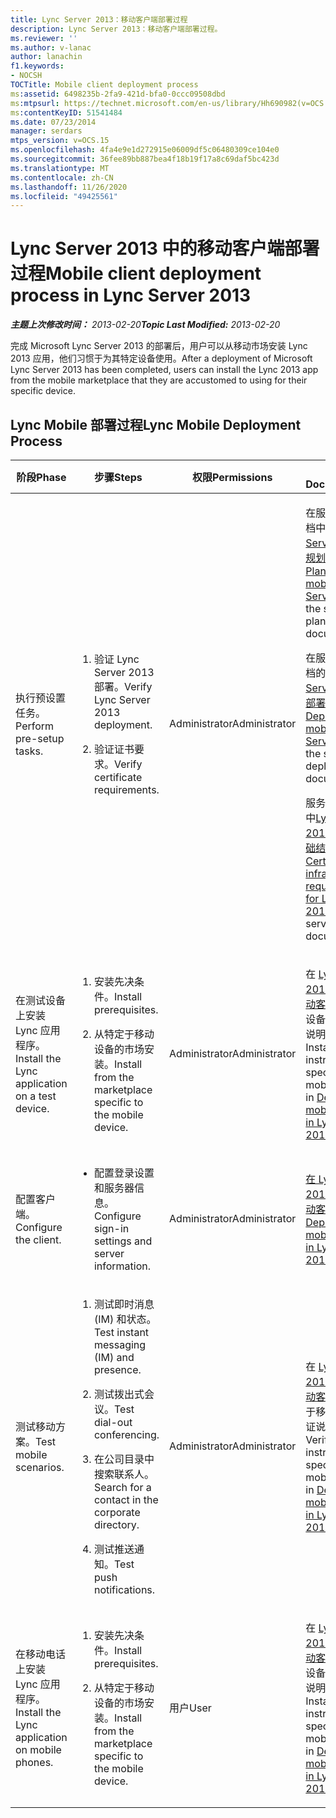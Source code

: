 ```yaml
---
title: Lync Server 2013：移动客户端部署过程
description: Lync Server 2013：移动客户端部署过程。
ms.reviewer: ''
ms.author: v-lanac
author: lanachin
f1.keywords:
- NOCSH
TOCTitle: Mobile client deployment process
ms:assetid: 6498235b-2fa9-421d-bfa0-0ccc09508dbd
ms:mtpsurl: https://technet.microsoft.com/en-us/library/Hh690982(v=OCS.15)
ms:contentKeyID: 51541484
ms.date: 07/23/2014
manager: serdars
mtps_version: v=OCS.15
ms.openlocfilehash: 4fa4e9e1d272915e06009df5c06480309ce104e0
ms.sourcegitcommit: 36fee89bb887bea4f18b19f17a8c69daf5bc423d
ms.translationtype: MT
ms.contentlocale: zh-CN
ms.lasthandoff: 11/26/2020
ms.locfileid: "49425561"
---
```

# <a name="mobile-client-deployment-process-in-lync-server-2013"></a><span data-ttu-id="ff36f-103">Lync Server 2013 中的移动客户端部署过程</span><span class="sxs-lookup"><span data-stu-id="ff36f-103">Mobile client deployment process in Lync Server 2013</span></span>

<div data-xmlns="http://www.w3.org/1999/xhtml">

<div class="topic" data-xmlns="http://www.w3.org/1999/xhtml" data-msxsl="urn:schemas-microsoft-com:xslt" data-cs="https://msdn.microsoft.com/">

<div data-asp="https://msdn2.microsoft.com/asp">



</div>

<div id="mainSection">

<div id="mainBody"><span data-ttu-id="ff36f-104">

<span> </span></span><span class="sxs-lookup"><span data-stu-id="ff36f-104">

<span> </span></span></span>

<span data-ttu-id="ff36f-105">_**主题上次修改时间：** 2013-02-20_</span><span class="sxs-lookup"><span data-stu-id="ff36f-105">_**Topic Last Modified:** 2013-02-20_</span></span>

<span data-ttu-id="ff36f-106">完成 Microsoft Lync Server 2013 的部署后，用户可以从移动市场安装 Lync 2013 应用，他们习惯于为其特定设备使用。</span><span class="sxs-lookup"><span data-stu-id="ff36f-106">After a deployment of Microsoft Lync Server 2013 has been completed, users can install the Lync 2013 app from the mobile marketplace that they are accustomed to using for their specific device.</span></span>

<div>

## <a name="lync-mobile-deployment-process"></a><span data-ttu-id="ff36f-107">Lync Mobile 部署过程</span><span class="sxs-lookup"><span data-stu-id="ff36f-107">Lync Mobile Deployment Process</span></span>


<table>
<colgroup>
<col style="width: 25%" />
<col style="width: 25%" />
<col style="width: 25%" />
<col style="width: 25%" />
</colgroup>
<thead>
<tr class="header">
<th><span data-ttu-id="ff36f-108">阶段</span><span class="sxs-lookup"><span data-stu-id="ff36f-108">Phase</span></span></th>
<th><span data-ttu-id="ff36f-109">步骤</span><span class="sxs-lookup"><span data-stu-id="ff36f-109">Steps</span></span></th>
<th><span data-ttu-id="ff36f-110">权限</span><span class="sxs-lookup"><span data-stu-id="ff36f-110">Permissions</span></span></th>
<th><span data-ttu-id="ff36f-111">文档</span><span class="sxs-lookup"><span data-stu-id="ff36f-111">Documentation</span></span></th>
</tr>
</thead>
<tbody>
<tr class="odd">
<td><p><span data-ttu-id="ff36f-112">执行预设置任务。</span><span class="sxs-lookup"><span data-stu-id="ff36f-112">Perform pre-setup tasks.</span></span></p></td>
<td><ol>
<li><p><span data-ttu-id="ff36f-113">验证 Lync Server 2013 部署。</span><span class="sxs-lookup"><span data-stu-id="ff36f-113">Verify Lync Server 2013 deployment.</span></span></p></li>
<li><p><span data-ttu-id="ff36f-114">验证证书要求。</span><span class="sxs-lookup"><span data-stu-id="ff36f-114">Verify certificate requirements.</span></span></p></li>
</ol></td>
<td><p><span data-ttu-id="ff36f-115">Administrator</span><span class="sxs-lookup"><span data-stu-id="ff36f-115">Administrator</span></span></p></td>
<td><p><span data-ttu-id="ff36f-116">在服务器规划文档中，在<a href="lync-server-2013-planning-for-mobility.md">Lync Server 2013 中规划行动</a>。</span><span class="sxs-lookup"><span data-stu-id="ff36f-116"><a href="lync-server-2013-planning-for-mobility.md">Planning for mobility in Lync Server 2013</a> in the server planning documentation.</span></span></p>
<p><span data-ttu-id="ff36f-117">在服务器部署文档的<a href="lync-server-2013-deploying-mobility.md">Lync Server 2013 中部署移动性</a>。</span><span class="sxs-lookup"><span data-stu-id="ff36f-117"><a href="lync-server-2013-deploying-mobility.md">Deploying mobility in Lync Server 2013</a> in the server deployment documentation.</span></span></p>
<p><span data-ttu-id="ff36f-118">服务器规划文档中<a href="lync-server-2013-certificate-infrastructure-requirements.md">Lync Server 2013 的证书基础结构要求</a>。</span><span class="sxs-lookup"><span data-stu-id="ff36f-118"><a href="lync-server-2013-certificate-infrastructure-requirements.md">Certificate infrastructure requirements for Lync Server 2013</a> in the server planning documentation.</span></span></p></td>
</tr>
<tr class="even">
<td><p><span data-ttu-id="ff36f-119">在测试设备上安装 Lync 应用程序。</span><span class="sxs-lookup"><span data-stu-id="ff36f-119">Install the Lync application on a test device.</span></span></p></td>
<td><ol>
<li><p><span data-ttu-id="ff36f-120">安装先决条件。</span><span class="sxs-lookup"><span data-stu-id="ff36f-120">Install prerequisites.</span></span></p></li>
<li><p><span data-ttu-id="ff36f-121">从特定于移动设备的市场安装。</span><span class="sxs-lookup"><span data-stu-id="ff36f-121">Install from the marketplace specific to the mobile device.</span></span></p></li>
</ol></td>
<td><p><span data-ttu-id="ff36f-122">Administrator</span><span class="sxs-lookup"><span data-stu-id="ff36f-122">Administrator</span></span></p></td>
<td><p><span data-ttu-id="ff36f-123">在 <a href="lync-server-2013-deploying-mobile-clients.md">Lync Server 2013 中部署移动客户端</a>的移动设备特定的安装说明。</span><span class="sxs-lookup"><span data-stu-id="ff36f-123">Installation instructions specific to the mobile device in <a href="lync-server-2013-deploying-mobile-clients.md">Deploying mobile clients in Lync Server 2013</a>.</span></span></p></td>
</tr>
<tr class="odd">
<td><p><span data-ttu-id="ff36f-124">配置客户端。</span><span class="sxs-lookup"><span data-stu-id="ff36f-124">Configure the client.</span></span></p></td>
<td><ul>
<li><p><span data-ttu-id="ff36f-125">配置登录设置和服务器信息。</span><span class="sxs-lookup"><span data-stu-id="ff36f-125">Configure sign-in settings and server information.</span></span></p></li>
</ul></td>
<td><p><span data-ttu-id="ff36f-126">Administrator</span><span class="sxs-lookup"><span data-stu-id="ff36f-126">Administrator</span></span></p></td>
<td><p><span data-ttu-id="ff36f-127"><a href="lync-server-2013-deploying-mobile-clients.md">在 Lync Server 2013 中部署移动客户端</a></span><span class="sxs-lookup"><span data-stu-id="ff36f-127"><a href="lync-server-2013-deploying-mobile-clients.md">Deploying mobile clients in Lync Server 2013</a></span></span></p></td>
</tr>
<tr class="even">
<td><p><span data-ttu-id="ff36f-128">测试移动方案。</span><span class="sxs-lookup"><span data-stu-id="ff36f-128">Test mobile scenarios.</span></span></p></td>
<td><ol>
<li><p><span data-ttu-id="ff36f-129">测试即时消息 (IM) 和状态。</span><span class="sxs-lookup"><span data-stu-id="ff36f-129">Test instant messaging (IM) and presence.</span></span></p></li>
<li><p><span data-ttu-id="ff36f-130">测试拨出式会议。</span><span class="sxs-lookup"><span data-stu-id="ff36f-130">Test dial-out conferencing.</span></span></p></li>
<li><p><span data-ttu-id="ff36f-131">在公司目录中搜索联系人。</span><span class="sxs-lookup"><span data-stu-id="ff36f-131">Search for a contact in the corporate directory.</span></span></p></li>
<li><p><span data-ttu-id="ff36f-132">测试推送通知。</span><span class="sxs-lookup"><span data-stu-id="ff36f-132">Test push notifications.</span></span></p></li>
</ol></td>
<td><p><span data-ttu-id="ff36f-133">Administrator</span><span class="sxs-lookup"><span data-stu-id="ff36f-133">Administrator</span></span></p></td>
<td><p><span data-ttu-id="ff36f-134">在 <a href="lync-server-2013-deploying-mobile-clients.md">Lync Server 2013 中部署移动客户端</a>的特定于移动设备的验证说明。</span><span class="sxs-lookup"><span data-stu-id="ff36f-134">Verification instructions specific to the mobile device in <a href="lync-server-2013-deploying-mobile-clients.md">Deploying mobile clients in Lync Server 2013</a>.</span></span></p></td>
</tr>
<tr class="odd">
<td><p><span data-ttu-id="ff36f-135">在移动电话上安装 Lync 应用程序。</span><span class="sxs-lookup"><span data-stu-id="ff36f-135">Install the Lync application on mobile phones.</span></span></p></td>
<td><ol>
<li><p><span data-ttu-id="ff36f-136">安装先决条件。</span><span class="sxs-lookup"><span data-stu-id="ff36f-136">Install prerequisites.</span></span></p></li>
<li><p><span data-ttu-id="ff36f-137">从特定于移动设备的市场安装。</span><span class="sxs-lookup"><span data-stu-id="ff36f-137">Install from the marketplace specific to the mobile device.</span></span></p></li>
</ol></td>
<td><p><span data-ttu-id="ff36f-138">用户</span><span class="sxs-lookup"><span data-stu-id="ff36f-138">User</span></span></p></td>
<td><p><span data-ttu-id="ff36f-139">在 <a href="lync-server-2013-deploying-mobile-clients.md">Lync Server 2013 中部署移动客户端</a>的移动设备特定的安装说明。</span><span class="sxs-lookup"><span data-stu-id="ff36f-139">Installation instructions specific to the mobile device in <a href="lync-server-2013-deploying-mobile-clients.md">Deploying mobile clients in Lync Server 2013</a>.</span></span></p></td>
</tr>
</tbody>
</table><span data-ttu-id="ff36f-140">


</div>

</div>

<span> </span>

</div>

</div>

</span><span class="sxs-lookup"><span data-stu-id="ff36f-140">


</div>

</div>

<span> </span>

</div>

</div>

</span></span></div>

